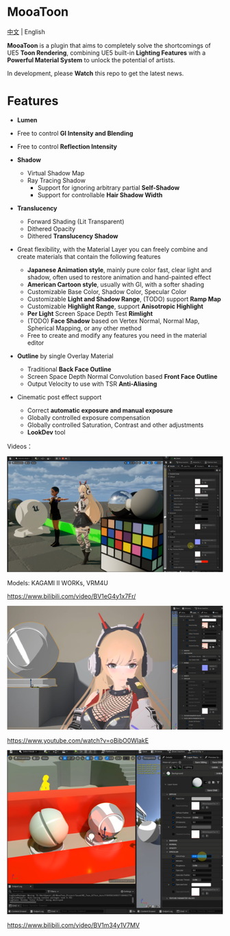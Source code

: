 # MooaToon

[中文](https://github.com/JasonMa0012/MooaToon/blob/main/README_CN.md) | English

**MooaToon** is a plugin that aims to completely solve the shortcomings of UE5 **Toon Rendering**, combining UE5 built-in **Lighting Features** with a **Powerful Material System** to unlock the potential of artists.

In development, please **Watch** this repo to get the latest news.

# Features

- **Lumen**
- Free to control **GI Intensity and Blending**
  
- Free to control **Reflection Intensity**
- **Shadow**
  - Virtual Shadow Map
  - Ray Tracing Shadow
    - Support for ignoring arbitrary partial **Self-Shadow**
    - Support for controllable **Hair Shadow Width**
- **Translucency**
  - Forward Shading (Lit Transparent)
  - Dithered Opacity
  - Dithered **Translucency Shadow**
- Great flexibility, with the Material Layer you can freely combine and create materials that contain the following features

  - **Japanese Animation style**, mainly pure color fast, clear light and shadow, often used to restore animation and hand-painted effect
  - **American Cartoon style**, usually with GI, with a softer shading
  - Customizable Base Color, Shadow Color, Specular Color
  - Customizable **Light and Shadow Range**, (TODO) support **Ramp Map**
  - Customizable **Highlight Range**, support **Anisotropic Highlight**
  - **Per Light** Screen Space Depth Test **Rimlight**
  - (TODO) **Face Shadow** based on Vertex Normal, Normal Map, Spherical Mapping, or any other method
  - Free to create and modify any features you need in the material editor
- **Outline** by single Overlay Material
  - Traditional **Back Face Outline**
  - Screen Space Depth Normal Convolution based **Front Face Outline**
  - Output Velocity to use with TSR **Anti-Aliasing**

- Cinematic post effect support

  - Correct **automatic exposure and manual exposure**
  - Globally controlled exposure compensation
  - Globally controlled Saturation, Contrast and other adjustments
  - **LookDev** tool

Videos：

![image-20221118014720535](README.assets/image-20221118014720535.png)

Models: KAGAMI Ⅱ WORKs, VRM4U

https://www.bilibili.com/video/BV1eG4y1x7Fr/

![image-20220723170300020](README.assets/image-20220723170300020.png)

https://www.youtube.com/watch?v=oBibO0WlakE



![image-20220613220050376](README.assets/image-20220613220050376.png)

https://www.bilibili.com/video/BV1m34y1V7MV

